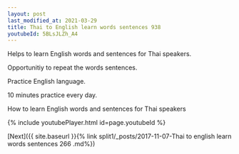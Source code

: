 ```yaml
---
layout: post
last_modified_at: 2021-03-29
title: Thai to English learn words sentences 938 
youtubeId: 5BLsJLZh_A4
---
```

 
 
Helps to learn English words and sentences for Thai speakers.

Opportunitiy to repeat the words sentences. 

Practice English language. 
 
10 minutes practice every day. 
 
How to learn English words and sentences for Thai speakers 
 
{% include youtubePlayer.html id=page.youtubeId %}
 
 
[Next]({{ site.baseurl }}{% link  split1/_posts/2017-11-07-Thai to english learn words sentences 266 .md%})
 
